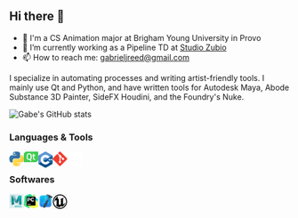 ## Hi there 👋

- :raising_hand: I'm a CS Animation major at Brigham Young University in Provo 
- 🔭 I’m currently working as a Pipeline TD at [Studio Zubio](https://www.studiozubio.com/)
- 📫 How to reach me: gabrieljreed@gmail.com


I specialize in automating processes and writing artist-friendly tools. I mainly use Qt and Python, and have written tools for Autodesk Maya, Abode Substance 3D Painter, SideFX Houdini, and the Foundry's Nuke. 


![Gabe's GitHub stats](https://github-readme-stats.vercel.app/api?username=gabrieljreed&theme=swift&show_icons=true&count_private=true&hide_rank=true) <br>

### Languages & Tools
<a href="https://www.python.org" target="_blank"> <img align="left" alt="Python" width="26px" src="https://github.com/gabrieljreed/gabrieljreed/blob/main/images/python-5.svg"/> </a>
<a href="https://www.qt.io/" target="_blank"> <img align="left" alt="Qt" width="26px" src="https://github.com/gabrieljreed/gabrieljreed/blob/main/images/Qt_logo_2016.svg.png"/> </a>
<a href="https://www.w3schools.com/cpp/" target="_blank"> <img align="left" alt="C++" width="26px" src=https://github.com/gabrieljreed/gabrieljreed/blob/main/images/c%2B%2B.png/> </a>
<a href="https://git-scm.com/" target="_blank"> <img align="left" alt="git" width="26px" src="https://github.com/gabrieljreed/gabrieljreed/blob/main/images/git.svg"/> </a>
<img align="left" alt="GitHub" width="26px" src="https://github.com/gabrieljreed/gabrieljreed/blob/main/images/github.svg" />

<br>

### Softwares 
<a href="https://www.autodesk.com/products/maya/overview" target="_blank"> <img align="left" alt="Maya" width="26px" src="https://github.com/gabrieljreed/gabrieljreed/blob/main/images/maya.png"/> </a>
<a href="https://www.jetbrains.com/pycharm/" target="_blank"> <img align="left" alt="PyCharm" width="26px" src="https://github.com/gabrieljreed/gabrieljreed/blob/main/images/pycharm.png"/> </a>
<a href="https://developer.apple.com/xcode/" target="_blank"> <img align="left" alt="Xcode" width="26px" src="https://github.com/gabrieljreed/gabrieljreed/blob/main/images/xcode.png"/> </a>
<a href="https://www.unrealengine.com/" target="_blank"> <img align="left" alt="Unreal Engine" width="26px" src="https://github.com/gabrieljreed/gabrieljreed/blob/main/images/unreal.jpg"/> </a>

<!--
**gabrieljreed/gabrieljreed** is a ✨ _special_ ✨ repository because its `README.md` (this file) appears on your GitHub profile.

Here are some ideas to get you started:


- 🌱 I’m currently learning ...
- 👯 I’m looking to collaborate on ...
- 🤔 I’m looking for help with ...
- 💬 Ask me about ...

- 😄 Pronouns: ...
- ⚡ Fun fact: ...
-->
